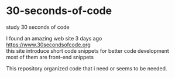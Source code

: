 # 30-seconds-of-code

study 30 seconds of code

I found an amazing web site 3 days ago  
https://www.30secondsofcode.org   
this site introduce short code snippets for better code development  
most of them are front-end snippets

This repository organized code that i need or seems to be needed.

